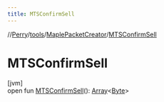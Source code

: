 ```yaml
---
title: MTSConfirmSell
---
```

//[Perry](../../../index.html)/[tools](../index.html)/[MaplePacketCreator](index.html)/[MTSConfirmSell](-m-t-s-confirm-sell.html)



# MTSConfirmSell



[jvm]\
open fun [MTSConfirmSell](-m-t-s-confirm-sell.html)(): [Array](https://kotlinlang.org/api/latest/jvm/stdlib/kotlin/-array/index.html)&lt;[Byte](https://kotlinlang.org/api/latest/jvm/stdlib/kotlin/-byte/index.html)&gt;




